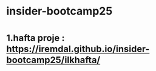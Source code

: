 # insider-bootcamp25

# <small>1.hafta proje : https://iremdal.github.io/insider-bootcamp25/ilkhafta/</small>
